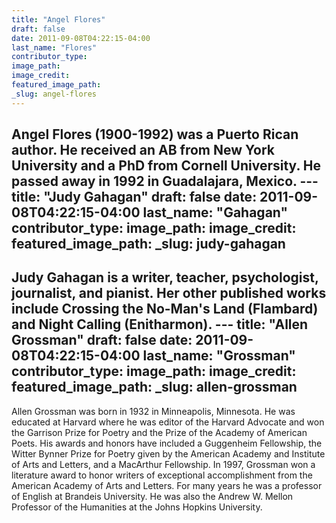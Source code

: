 ```yaml
---
title: "Angel Flores"
draft: false
date: 2011-09-08T04:22:15-04:00
last_name: "Flores"
contributor_type:
image_path:
image_credit:
featured_image_path:
_slug: angel-flores
---
```

Angel Flores (1900-1992) was a Puerto Rican author. He received an AB from New York University and a PhD from Cornell University. He passed away in 1992 in Guadalajara, Mexico. ---
title: "Judy Gahagan"
draft: false
date: 2011-09-08T04:22:15-04:00
last_name: "Gahagan"
contributor_type:
image_path:
image_credit:
featured_image_path:
_slug: judy-gahagan
---
Judy Gahagan is a writer, teacher, psychologist, journalist, and pianist. Her other published works include Crossing the No-Man's Land (Flambard) and Night Calling (Enitharmon). ---
title: "Allen Grossman"
draft: false
date: 2011-09-08T04:22:15-04:00
last_name: "Grossman"
contributor_type:
image_path:
image_credit:
featured_image_path:
_slug: allen-grossman
---

Allen Grossman was born in 1932 in Minneapolis, Minnesota. He was educated at Harvard where he was editor of the Harvard Advocate and won the Garrison Prize for Poetry and the Prize of the Academy of American Poets. His awards and honors have included a Guggenheim Fellowship, the Witter Bynner Prize for Poetry given by the American Academy and Institute of Arts and Letters, and a MacArthur Fellowship. In 1997, Grossman won a literature award to honor writers of exceptional accomplishment from the American Academy of Arts and Letters. For many years he was a professor of English at Brandeis University. He was also the Andrew W. Mellon Professor of the Humanities at the Johns Hopkins University.

